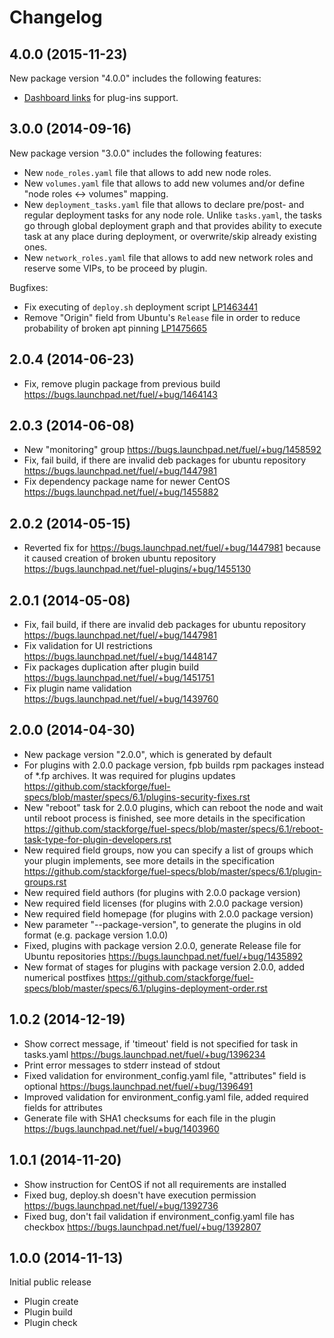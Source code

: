 # Changelog

## 4.0.0 (2015-11-23)

New package version "4.0.0" includes the following features:

- [Dashboard links](https://blueprints.launchpad.net/fuel/+spec/external-dashboard-links-in-fuel-dashboard)
  for plug-ins support.

## 3.0.0 (2014-09-16)

New package version "3.0.0" includes the following features:

- New `node_roles.yaml` file that allows to add new node roles.
- New `volumes.yaml` file that allows to add new volumes and/or define
  "node roles <-> volumes" mapping.
- New `deployment_tasks.yaml` file that allows to declare pre/post- and
  regular deployment tasks for any node role. Unlike `tasks.yaml`, the
  tasks go through global deployment graph and that provides ability
  to execute task at any place during deployment, or overwrite/skip
  already existing ones.
- New `network_roles.yaml` file that allows to add new network roles
  and reserve some VIPs, to be proceed by plugin.

Bugfixes:

- Fix executing of `deploy.sh` deployment script
  [LP1463441](https://bugs.launchpad.net/fuel/+bug/1463441)
- Remove "Origin" field from Ubuntu's `Release` file in order to reduce
  probability of broken apt pinning
  [LP1475665](https://bugs.launchpad.net/fuel/+bug/1475665)

## 2.0.4 (2014-06-23)

- Fix, remove plugin package from previous build
  https://bugs.launchpad.net/fuel/+bug/1464143

## 2.0.3 (2014-06-08)

- New "monitoring" group
  https://bugs.launchpad.net/fuel/+bug/1458592
- Fix, fail build, if there are invalid deb packages for ubuntu repository
  https://bugs.launchpad.net/fuel/+bug/1447981
- Fix dependency package name for newer CentOS
  https://bugs.launchpad.net/fuel/+bug/1455882

## 2.0.2 (2014-05-15)

- Reverted fix for https://bugs.launchpad.net/fuel/+bug/1447981
  because it caused creation of broken ubuntu repository
  https://bugs.launchpad.net/fuel-plugins/+bug/1455130

## 2.0.1 (2014-05-08)

- Fix, fail build, if there are invalid deb packages for ubuntu repository
  https://bugs.launchpad.net/fuel/+bug/1447981
- Fix validation for UI restrictions
  https://bugs.launchpad.net/fuel/+bug/1448147
- Fix packages duplication after plugin build
  https://bugs.launchpad.net/fuel/+bug/1451751
- Fix plugin name validation
  https://bugs.launchpad.net/fuel/+bug/1439760

## 2.0.0 (2014-04-30)

- New package version "2.0.0", which is generated by default
- For plugins with 2.0.0 package version, fpb builds rpm packages
  instead of *.fp archives. It was required for plugins updates
  https://github.com/stackforge/fuel-specs/blob/master/specs/6.1/plugins-security-fixes.rst
- New "reboot" task for 2.0.0 plugins, which can reboot the node
  and wait until reboot process is finished, see more details in the specification
  https://github.com/stackforge/fuel-specs/blob/master/specs/6.1/reboot-task-type-for-plugin-developers.rst
- New required field groups, now you can specify a list of groups
  which your plugin implements, see more details in the specification
  https://github.com/stackforge/fuel-specs/blob/master/specs/6.1/plugin-groups.rst
- New required field authors (for plugins with 2.0.0 package version)
- New required field licenses (for plugins with 2.0.0 package version)
- New required field homepage (for plugins with 2.0.0 package version)
- New parameter "--package-version", to generate the plugins in old
  format (e.g. package version 1.0.0)
- Fixed, plugins with package version 2.0.0, generate Release file
  for Ubuntu repositories
  https://bugs.launchpad.net/fuel/+bug/1435892
- New format of stages for plugins with package version 2.0.0,
  added numerical postfixes
  https://github.com/stackforge/fuel-specs/blob/master/specs/6.1/plugins-deployment-order.rst

## 1.0.2 (2014-12-19)

- Show correct message, if 'timeout' field is not specified for
  task in tasks.yaml
  https://bugs.launchpad.net/fuel/+bug/1396234
- Print error messages to stderr instead of stdout
- Fixed validation for environment_config.yaml file, "attributes"
  field is optional
  https://bugs.launchpad.net/fuel/+bug/1396491
- Improved validation for environment_config.yaml file, added
  required fields for attributes
- Generate file with SHA1 checksums for each file in the plugin
  https://bugs.launchpad.net/fuel/+bug/1403960

## 1.0.1 (2014-11-20)

- Show instruction for CentOS if not all requirements are installed
- Fixed bug, deploy.sh doesn't have execution permission
  https://bugs.launchpad.net/fuel/+bug/1392736
- Fixed bug, don't fail validation if environment_config.yaml file has checkbox
  https://bugs.launchpad.net/fuel/+bug/1392807

## 1.0.0 (2014-11-13)

Initial public release

- Plugin create
- Plugin build
- Plugin check
